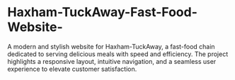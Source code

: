 # Haxham-TuckAway-Fast-Food-Website-
A modern and stylish website for Haxham-TuckAway, a fast-food chain dedicated to serving delicious meals with speed and efficiency. The project highlights a responsive layout, intuitive navigation, and a seamless user experience to elevate customer satisfaction.
